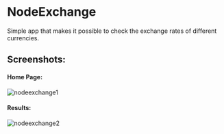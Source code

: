 # NodeExchange
Simple app that makes it possible to check the exchange rates of different currencies.

## Screenshots:

#### Home Page:
![nodeexchange1](https://user-images.githubusercontent.com/16239116/53016748-985f8100-344e-11e9-8641-1bc765fb37c4.png)

#### Results:
![nodeexchange2](https://user-images.githubusercontent.com/16239116/53016747-985f8100-344e-11e9-8f30-9c0939720eed.png)
